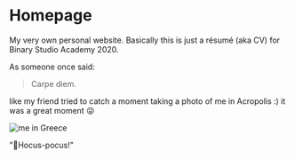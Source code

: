# Homepage

My very own personal website. Basically this is just a résumé (aka CV) for Binary Studio Academy 2020.

As someone once said:

> Carpe diem.

like my friend tried to catch a moment taking a photo of me in Acropolis :) it was a great moment :stuck_out_tongue_winking_eye:

![me in Greece](https://user-images.githubusercontent.com/14098621/80925691-9e632880-8d9a-11ea-9adb-b95f9f068a57.jpg)

"🧙Hocus-pocus!"
